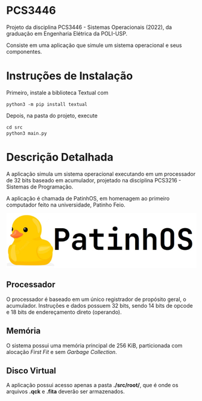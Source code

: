 # PCS3446
Projeto da disciplina PCS3446 - Sistemas Operacionais (2022), da graduação em Engenharia Elétrica da POLI-USP.

Consiste em uma aplicação que simule um sistema operacional e seus componentes.

# Instruções de Instalação

Primeiro, instale a biblioteca Textual com 
```
python3 -m pip install textual
```
Depois, na pasta do projeto, execute
```
cd src
python3 main.py
```

# Descrição Detalhada

A aplicação simula um sistema operacional executando em um processador de 32 bits baseado em acumulador, projetado na disciplina PCS3216 - Sistemas de Programação.

A aplicação é chamada de PatinhOS, em homenagem ao primeiro computador feito na universidade, Patinho Feio.

![PatinhOS logo](./Patinho.png)

## Processador

O processador é baseado em um único registrador de propósito geral, o acumulador. Instruções e dados possuem 32 bits, sendo 14 bits de opcode e 18 bits de endereçamento direto (operando).

## Memória

O sistema possui uma memória principal de 256 KiB, particionada com alocação *First Fit* e sem *Garbage Collection*.

## Disco Virtual

A aplicação possui acesso apenas a pasta **./src/root/**, que é onde os arquivos **.qck** e **.fita** deverão ser armazenados. 